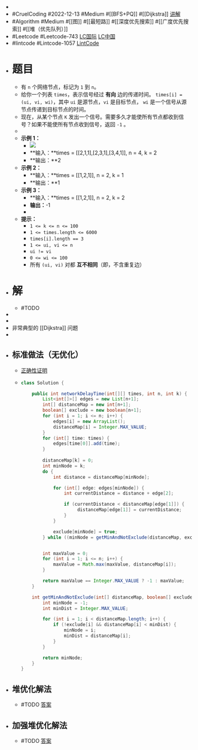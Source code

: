 -
- #CruelCoding #2022-12-13 #Medium #[[BFS+PQ]] #[[Dijkstra]] [讲解](https://youtu.be/Jlhgi5-npKI)
- #Algorithm #Medium #[[图]] #[[最短路]] #[[深度优先搜索]] #[[广度优先搜索]] #[[堆（优先队列）]]
- #Leetcode #Leetcode-743 [LC国际](https://leetcode.com/problems/network-delay-time/) [LC中国](https://leetcode.cn/problems/network-delay-time/)
- #lintcode #Lintcode-1057 [LintCode](https://www.lintcode.com/problem/1057/)
- # 题目
	- 有 `n` 个网络节点，标记为 `1` 到 `n`。
	- 给你一个列表 `times`，表示信号经过 **有向** 边的传递时间。 `times[i] = (ui, vi, wi)`，其中 `ui` 是源节点，`vi` 是目标节点， `wi` 是一个信号从源节点传递到目标节点的时间。
	- 现在，从某个节点 `K` 发出一个信号。需要多久才能使所有节点都收到信号？如果不能使所有节点收到信号，返回 `-1` 。
	-
	- **示例 1：**
		- ![](https://assets.leetcode.com/uploads/2019/05/23/931_example_1.png)
		- **输入：**times = [[2,1,1],[2,3,1],[3,4,1]], n = 4, k = 2
		- **输出：**2
	- **示例 2：**
		- **输入：**times = [[1,2,1]], n = 2, k = 1
		- **输出：**1
	- **示例 3：**
		- **输入：**times = [[1,2,1]], n = 2, k = 2
		- **输出：**-1
		-
	- **提示：**
		- `1 <= k <= n <= 100`
		- `1 <= times.length <= 6000`
		- `times[i].length == 3`
		- `1 <= ui, vi <= n`
		- `ui != vi`
		- `0 <= wi <= 100`
		- 所有 `(ui, vi)` 对都 **互不相同**（即，不含重复边）
- # 解
	- #TODO
-
-
- 非常典型的 [[Dijkstra]] 问题
-
- ## 标准做法（无优化）
	- [正确性证明](https://leetcode-cn.com/submissions/detail/264875179/)
	- ```java
	  class Solution {
	  
	      public int networkDelayTime(int[][] times, int n, int k) {
	          List<int[]>[] edges = new List[n+1];
	          int[] distanceMap = new int[n+1];
	          boolean[] exclude = new boolean[n+1];
	          for (int i = 1; i <= n; i++) {
	              edges[i] = new ArrayList();
	              distanceMap[i] = Integer.MAX_VALUE;
	          }
	          for (int[] time: times) {
	              edges[time[0]].add(time);
	          }
	          
	          distanceMap[k] = 0;
	          int minNode = k;
	          do {
	              int distance = distanceMap[minNode];
	  
	              for (int[] edge: edges[minNode]) {
	                  int currentDistance = distance + edge[2];
	  
	                  if (currentDistance < distanceMap[edge[1]]) {
	                       distanceMap[edge[1]] = currentDistance;
	                  }
	              }
	  
	              exclude[minNode] = true;
	          } while ((minNode = getMinAndNotExclude(distanceMap, exclude)) != -1);
	  
	  
	          int maxValue = 0;
	          for (int i = 1; i <= n; i++) {
	              maxValue = Math.max(maxValue, distanceMap[i]);
	          }
	  
	          return maxValue == Integer.MAX_VALUE ? -1 : maxValue;
	      }
	  
	      int getMinAndNotExclude(int[] distanceMap, boolean[] exclude) {
	          int minNode = -1;
	          int minDist = Integer.MAX_VALUE;
	  
	          for (int i = 1; i < distanceMap.length; i++) {
	              if (!exclude[i] && distanceMap[i] < minDist) {
	                  minNode = i;
	                  minDist = distanceMap[i];
	              }
	          }
	  
	          return minNode;
	      }
	  }
	  ```
- ## 堆优化解法
	- #TODO [答案](https://github.com/algorithmzuo/algorithmbasic2020/blob/master/src/class16/Code06_NetworkDelayTime.java#L13)
- ## 加强堆优化解法
	- #TODO [答案](https://github.com/algorithmzuo/algorithmbasic2020/blob/master/src/class16/Code06_NetworkDelayTime.java#L44)